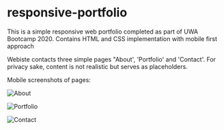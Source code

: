 # responsive-portfolio
This is a simple responsive web portfolio completed as part of UWA Bootcamp 2020. Contains HTML and CSS implementation with mobile first approach

Webiste contacts three simple pages "About', 'Portfolio' and 'Contact'. For privacy sake, content is not realistic but serves as placeholders.

Mobile screenshots of pages:

![About](https://github.com/MwansaMwango/responsive-portfolio/about-page.jpg)

![Portfolio](https://github.com/MwansaMwango/responsive-portfolio/portfolio-page.jpg)

![Contact](https://github.com/MwansaMwango/responsive-portfolio/contact-page.jpg)
